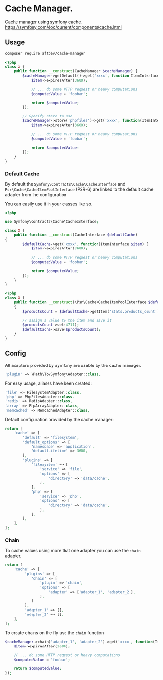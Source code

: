 # Cache Manager.

Cache manager using symfony cache. https://symfony.com/doc/current/components/cache.html

## Usage

```bash
composer require aftdev/cache-manager
```

```php
<?php
class X {
    public function __construct(CacheManager $cacheManager) {
        $cacheManager->getDefault()->get('xxxx', function(ItemInterface $item) {
            $item->expiresAfter(3600);
            
            // ... do some HTTP request or heavy computations
            $computedValue = 'foobar';
        
            return $computedValue;
        });

        // Specify store to use
        $cacheManager->store('phpfiles')->get('xxxx', function(ItemInterface $item) {
            $item->expiresAfter(3600);
            
            // ... do some HTTP request or heavy computations
            $computedValue = 'foobar';
        
            return $computedValue;
        });
    }
}

```

### Default Cache

By default the `Symfony\Contracts\Cache\CacheInterface` and `Psr\Cache\CacheItemPoolInterface` (PSR-6) are linked to the default cache adapter from the configuration

You can easily use it in your classes like so.

```php
<?php

use Symfony\Contracts\Cache\CacheInterface;

class X {
    public function __construct(CacheInterface $defaultCache) 
{
        $defaultCache->get('xxxx', function(ItemInterface $item) {
            $item->expiresAfter(3600);
            
            // ... do some HTTP request or heavy computations
            $computedValue = 'foobar';
        
            return $computedValue;
        });
    }
}
```

```php
<?php
class X {
    public function __construct(\Psr\Cache\CacheItemPoolInterface $defaultCache) 
    {
        $productsCount = $defaultCache->getItem('stats.products_count');
        
        // assign a value to the item and save it
        $productsCount->set(4711);
        $defaultCache->save($productsCount);
    }
}
```


## Config

All adapters provided by symfony are usable by the cache manager.

```php
'plugin' => \Path\To\Symfony\Adapter::class,
```

For easy usage, aliases have been created:

```php
'file' => FilesystemAdapter::class,
'php' => PhpFilesAdapter::class,
'redis' => RedisAdapter::class,
'array' => PhpArrayAdapter::class,
'memcached' => MemcachedAdapter::class,
```

Default configuration provided by the cache manager: 

```php
return [
    'cache' => [
        'default' => 'filesystem',
        'default_options' => [
            'namespace' => 'application',
            'defaultLifetime' => 3600,
        ],
        'plugins' => [
            'filesystem' => [
                'service' => 'file',
                'options' => [
                    'directory' => 'data/cache',
                ],
            ],
            'php' => [
                'service' => 'php',
                'options' => [
                    'directory' => 'data/cache',
                ],
            ],
        ],
    ],
];
```

### Chain 

To cache values using more that one adapter you can use the `chain` adapter.

```php
return [
    'cache' => [
         'plugins' => [
            'chain' => [
                'plugin' => 'chain',
                'options' => [
                    'adapter' => ['adapter_1', 'adapter_2'],
                ],
            ]
         ],
         'adapter_1' => [],
         'adapter_2' => [],
    ],
];
```

To create chains on the fly use the `chain` function 

```php
$cacheManager->chain('adapter_1', 'adapter_2')->get('xxxx', function(ItemInterface $item) {
    $item->expiresAfter(3600);
    
    // ... do some HTTP request or heavy computations
    $computedValue = 'foobar';

    return $computedValue;
});
```

